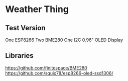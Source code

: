 # Weather Thing

## Test Version
One ESP8266
Two BME280
One I2C 0.96" OLED Display

## Libraries
<https://github.com/finitespace/BME280>
<https://github.com/squix78/esp8266-oled-ssd1306/>
